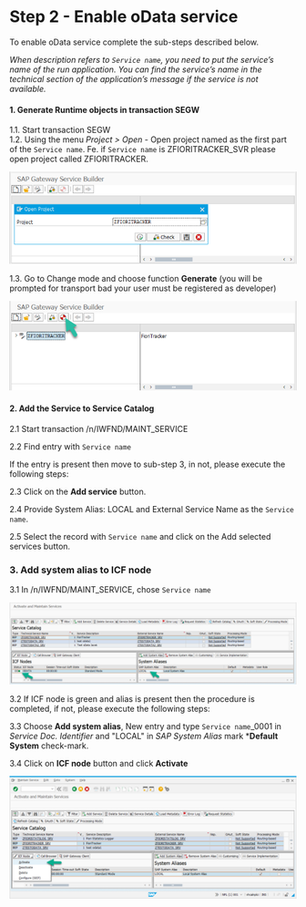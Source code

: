 # Step 2 - Enable oData service

To enable oData service complete the sub-steps described below. 

*When description refers to `Service name`, you need to put the service’s name of the run application. You can find the service’s name in the technical section of the application’s message if the service is not available.*

#### 1. Generate Runtime objects in transaction SEGW

1.1. Start transaction SEGW<br>
1.2. Using the menu *Project > Open* - Open project named as the first part of the `Service name`. Fe. if `Service name` is ZFIORITRACKER_SVR please open project called ZFIORITRACKER.

![](res/segw.png)

1.3. Go to Change mode and choose function **Generate** (you will be prompted for transport bad your user must be registered as developer)

![](res/segw_gen.png)

#### 2. Add the Service to Service Catalog

2.1 Start transaction /n/IWFND/MAINT_SERVICE

2.2 Find entry with `Service name`

If the entry is present then move to sub-step 3, in not, please execute the following steps:

2.3 Click on the **Add service** button.

2.4 Provide System Alias: LOCAL and External Service Name as the `Service name`.

2.5 Select the record with `Service name` and click on the Add selected services button.

### 3. Add system alias to ICF node

3.1 In /n/IWFND/MAINT_SERVICE, chose `Service name`

![](res/maint-service.png)

3.2 If ICF node is green and alias is present then the procedure is completed, if not, please execute the following steps:

3.3 Choose **Add system alias**, New entry and type `Service name`_0001 in *Service Doc. Identifier* and "LOCAL" in *SAP System Alias* mark ***Default System** check-mark.

3.4 Click on **ICF node** button and click **Activate**

![](res/maint-service-icf.png)